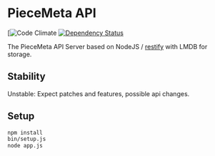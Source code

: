 # PieceMeta API

[![Code Climate](https://codeclimate.com/github/PieceMeta/piecemeta-api/compare/lmdb) [![Dependency Status](https://david-dm.org/PieceMeta/piecemeta-api/lmdb.svg)](https://david-dm.org/PieceMeta/piecemeta-api/lmdb)

The PieceMeta API Server based on NodeJS / [restify](https://github.com/mcavage/node-restify) with LMDB for storage.

## Stability

Unstable: Expect patches and features, possible api changes.

## Setup

```bash
npm install
bin/setup.js
node app.js
```
